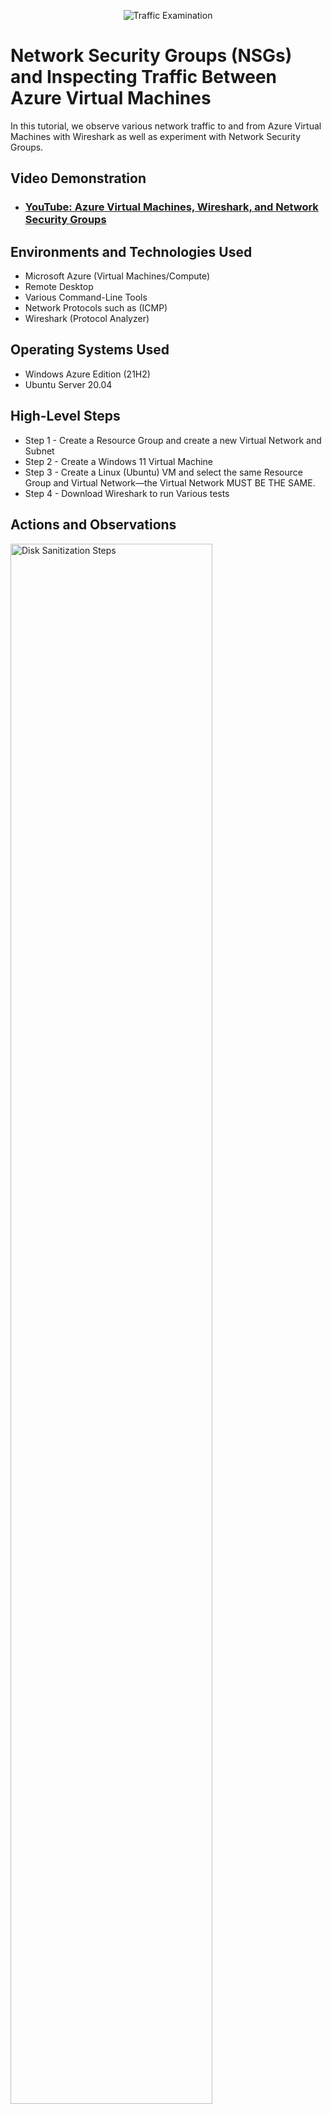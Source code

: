 <p align="center">
<img src="https://i.imgur.com/Ua7udoS.png" alt="Traffic Examination"/>
</p>

<h1>Network Security Groups (NSGs) and Inspecting Traffic Between Azure Virtual Machines</h1>
In this tutorial, we observe various network traffic to and from Azure Virtual Machines with Wireshark as well as experiment with Network Security Groups. <br />


<h2>Video Demonstration</h2>

- ### [YouTube: Azure Virtual Machines, Wireshark, and Network Security Groups](https://www.youtube.com/watch?v=9GvWimKQn68)

<h2>Environments and Technologies Used</h2>

- Microsoft Azure (Virtual Machines/Compute)
- Remote Desktop
- Various Command-Line Tools
- Network Protocols such as (ICMP)
- Wireshark (Protocol Analyzer)

<h2>Operating Systems Used </h2>

- Windows Azure Edition (21H2)
- Ubuntu Server 20.04

<h2>High-Level Steps</h2>

- Step 1 - Create a Resource Group and  create a new Virtual Network and Subnet
- Step 2 - Create a Windows 11 Virtual Machine 
- Step 3 - Create a Linux (Ubuntu) VM and select the same Resource Group and Virtual Network—the Virtual Network MUST BE THE SAME.
- Step 4 - Download Wireshark to run Various tests

<h2>Actions and Observations</h2>

<p>
<img src="https://translucentcomputing.github.io/kubert-assistant-lite/assets/images/azure-vm/1_azure-home.png" height="80%" width="80%" alt="Disk Sanitization Steps"/>
</p>
<p>
The first Step is to log in to Azure using your personal account. Once you're in, you'll create a new Resource Group. Within your resource group, you will create a virtual network and two new virtual machines. One machine using Linux Ubuntu and one using Windows Azure edition.
</p>
<br />

<p>
<img src="https://www.whizlabs.com/blog/wp-content/uploads/2019/08/Creating-a-virtual-machine.png" height="80%" width="80%" alt="Disk Sanitization Steps"/>
</p>
<p>
Once that has been completed, open Remote Desktop if it's not already installed, and then you will have to install the application to continue. Once you've logged into your VM with your username and password, click on Microsoft Edge and begin downloading Wireshark. Once installed, open Wireshark and start packet capture, then filter for ICMP traffic only.

</p>
<br />

<p>
<img src="https://faq.owens.edu/__attachments/1885306892/Connect%20with%20RDP.PNG?inst-v=5113e176-a620-4885-801c-a2b1f322a2b1" height="80%" width="80%" alt="Disk Sanitization Steps"/>
</p>
<p>
 Now we want to retrieve the private IP address of the Ubuntu VM (linux-vm) and attempt to ping it from within the Windows Azure edition VM. Open PowerShell within the Windows VM and type the ping command, then observe the network traffic using Wireshark.
</p>
<br />

<img src="https://pendriveapps.com/wp-content/uploads/Wireshark.webp" height="80%" width="80%" alt="Disk Sanitization Steps"/>

<p>
  Now we can start getting a little more advanced. We will block ping traffic within Azure. Now, we go to our virtual machine, select Network Settings, and then choose Network Security Groups.
   from here. Now we are going to click inbound security rules. From here, add in the left-hand corner and create a new rule. We want to click on destination port, click destination port ranges, and put an astrict (*) which should stop any pings from coming through. 
</p>

<img src="https://i.sstatic.net/scKiO.png" height="80%" width="80%" alt="Disk Sanitization Steps"/>

Ping is useful in IT because it enables quick testing and verification of network connectivity between devices. Specifically, it:

Checks if a device (like a server or computer) is reachable over the network.

Measures the round-trip time for data packets, showing network latency.

Helps diagnose network issues such as packet loss or unreachable hosts.

Confirms if DNS resolution is working by pinging domain names.

In short, ping is a simple yet essential tool for troubleshooting network issues and ensuring that devices can communicate properly.
